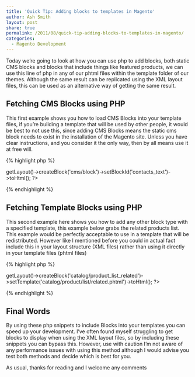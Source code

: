 ```yaml
---
title: 'Quick Tip: Adding blocks to templates in Magento'
author: Ash Smith
layout: post
share: true
permalink: /2011/08/quick-tip-adding-blocks-to-templates-in-magento/
categories:
  - Magento Development
---
```

Today we&#8217;re going to look at how you can use php to add blocks, both static CMS blocks and blocks that include things like featured products, we can use this line of php in any of our phtml files within the template folder of our themes. Although the same result can be replicated using the XML layout files, this can be used as an alternative way of getting the same result.

## Fetching CMS Blocks using PHP

This first example shows you how to load CMS Blocks into your template files, if you&#8217;re building a template that will be used by other people, it would be best to not use this, since adding CMS Blocks means the static cms block needs to exist in the installation of the Magento site. Unless you have clear instructions, and you consider it the only way, then by all means use it at free will.

{% highlight php %}
<?php
    echo $this->getLayout()->createBlock('cms/block')->setBlockId('contacts_text')->toHtml();
?>
{% endhighlight %}

## Fetching Template Blocks using PHP

This second example here shows you how to add any other block type with a specified template, this example below grabs the related products list. This example would be perfectly acceptable to use in a template that will be redistributed. However like I mentioned before you could in actual fact include this in your layout structure (XML files) rather than using it directly in your template files (phtml files)

{% highlight php %}
<?php
    echo $this->getLayout()->createBlock('catalog/product_list_related')->setTemplate('catalog/product/list/related.phtml')->toHtml();
?>
{% endhighlight %}

## Final Words

By using these php snippets to include Blocks into your templates you can speed up your development. I&#8217;ve often found myself struggling to get blocks to display when using the XML layout files, so by including these snippets you can bypass this. However, use with caution I&#8217;m not aware of any performance issues with using this method although I would advise you test both methods and decide which is best for you.

As usual, thanks for reading and I welcome any comments
